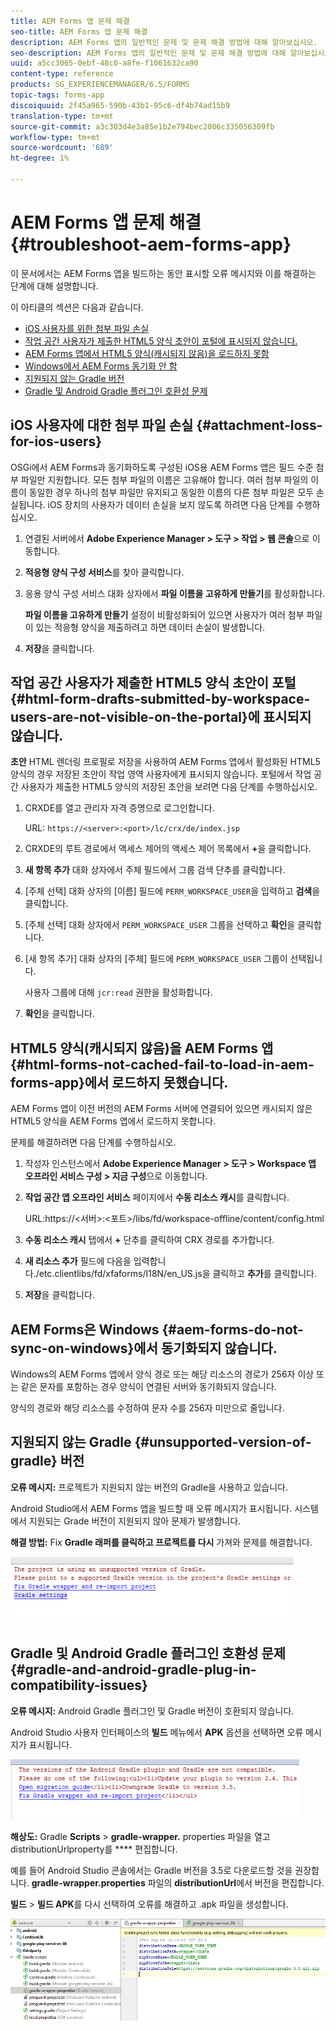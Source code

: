 ```yaml
---
title: AEM Forms 앱 문제 해결
seo-title: AEM Forms 앱 문제 해결
description: AEM Forms 앱의 일반적인 문제 및 문제 해결 방법에 대해 알아보십시오.
seo-description: AEM Forms 앱의 일반적인 문제 및 문제 해결 방법에 대해 알아보십시오.
uuid: a5cc3065-0ebf-48c0-a8fe-f1061632ca90
content-type: reference
products: SG_EXPERIENCEMANAGER/6.5/FORMS
topic-tags: forms-app
discoiquuid: 2f45a965-590b-43b1-95c6-df4b74ad15b9
translation-type: tm+mt
source-git-commit: a3c303d4e3a85e1b2e794bec2006c335056309fb
workflow-type: tm+mt
source-wordcount: '689'
ht-degree: 1%

---
```



# AEM Forms 앱 문제 해결 {#troubleshoot-aem-forms-app}

이 문서에서는 AEM Forms 앱을 빌드하는 동안 표시할 오류 메시지와 이를 해결하는 단계에 대해 설명합니다.

이 아티클의 섹션은 다음과 같습니다.

* [iOS 사용자를 위한 첨부 파일 손실](/help/forms/using/issues-aem-forms-app.md#attachment-loss-for-ios-users)
* [작업 공간 사용자가 제출한 HTML5 양식 초안이 포털에 표시되지 않습니다.](/help/forms/using/issues-aem-forms-app.md#html-form-drafts-submitted-by-workspace-users-are-not-visible-on-the-portal)
* [AEM Forms 앱에서 HTML5 양식(캐시되지 않음)을 로드하지 못함](/help/forms/using/issues-aem-forms-app.md#html-forms-not-cached-fail-to-load-in-aem-forms-app)
* [Windows에서 AEM Forms 동기화 안 함](/help/forms/using/issues-aem-forms-app.md#aem-forms-do-not-sync-on-windows)
* [지원되지 않는 Gradle 버전](/help/forms/using/issues-aem-forms-app.md#unsupported-version-of-gradle)
* [Gradle 및 Android Gradle 플러그인 호환성 문제](/help/forms/using/issues-aem-forms-app.md#gradle-and-android-gradle-plug-in-compatibility-issues)

## iOS 사용자에 대한 첨부 파일 손실 {#attachment-loss-for-ios-users}

OSGi에서 AEM Forms과 동기화하도록 구성된 iOS용 AEM Forms 앱은 필드 수준 첨부 파일만 지원합니다. 모든 첨부 파일의 이름은 고유해야 합니다. 여러 첨부 파일의 이름이 동일한 경우 하나의 첨부 파일만 유지되고 동일한 이름의 다른 첨부 파일은 모두 손실됩니다. iOS 장치의 사용자가 데이터 손실을 보지 않도록 하려면 다음 단계를 수행하십시오.

1. 연결된 서버에서 **Adobe Experience Manager > 도구 > 작업 > 웹 콘솔**&#x200B;으로 이동합니다.
1. **적응형 양식 구성 서비스**&#x200B;를 찾아 클릭합니다.
1. 응용 양식 구성 서비스 대화 상자에서 **파일 이름을 고유하게 만들기**&#x200B;를 활성화합니다.

   **파일 이름을 고유하게 만들기** 설정이 비활성화되어 있으면 사용자가 여러 첨부 파일이 있는 적응형 양식을 제출하려고 하면 데이터 손실이 발생합니다.

1. **저장**&#x200B;을 클릭합니다.

## 작업 공간 사용자가 제출한 HTML5 양식 초안이 포털 {#html-form-drafts-submitted-by-workspace-users-are-not-visible-on-the-portal}에 표시되지 않습니다.

**초안** HTML 렌더링 프로필로 저장을 사용하여 AEM Forms 앱에서 활성화된 HTML5 양식의 경우 저장된 초안이 작업 영역 사용자에게 표시되지 않습니다. 포털에서 작업 공간 사용자가 제출한 HTML5 양식의 저장된 초안을 보려면 다음 단계를 수행하십시오.

1. CRXDE를 열고 관리자 자격 증명으로 로그인합니다.

   URL: `https://<server>:<port>/lc/crx/de/index.jsp`

1. CRXDE의 루트 경로에서 액세스 제어의 액세스 제어 목록에서 **+**&#x200B;을 클릭합니다.
1. **새 항목 추가** 대화 상자에서 주체 필드에서 그룹 검색 단추를 클릭합니다.
1. [주체 선택] 대화 상자의 [이름] 필드에 `PERM_WORKSPACE_USER`을 입력하고 **검색**&#x200B;을 클릭합니다.
1. [주체 선택] 대화 상자에서 `PERM_WORKSPACE_USER` 그룹을 선택하고 **확인**&#x200B;을 클릭합니다.
1. [새 항목 추가] 대화 상자의 [주체] 필드에 `PERM_WORKSPACE_USER` 그룹이 선택됩니다.

   사용자 그룹에 대해 `jcr:read` 권한을 활성화합니다.

1. **확인**&#x200B;을 클릭합니다.

## HTML5 양식(캐시되지 않음)을 AEM Forms 앱 {#html-forms-not-cached-fail-to-load-in-aem-forms-app}에서 로드하지 못했습니다.

AEM Forms 앱이 이전 버전의 AEM Forms 서버에 연결되어 있으면 캐시되지 않은 HTML5 양식을 AEM Forms 앱에서 로드하지 못합니다.

문제를 해결하려면 다음 단계를 수행하십시오.

1. 작성자 인스턴스에서 **Adobe Experience Manager > 도구 > Workspace 앱 오프라인 서비스 구성 > 지금 구성**&#x200B;으로 이동합니다.
1. **작업 공간 앱 오프라인 서비스** 페이지에서 **수동 리소스 캐시**&#x200B;를 클릭합니다.

   URL:https://&lt;서버>:&lt;포트>/libs/fd/workspace-offline/content/config.html

1. **수동 리소스 캐시** 탭에서 **+** 단추를 클릭하여 CRX 경로를 추가합니다.
1. **새 리소스 추가** 필드에 다음을 입력합니다./etc.clientlibs/fd/xfaforms/I18N/en_US.js을 클릭하고 **추가**&#x200B;를 클릭합니다.
1. **저장**&#x200B;을 클릭합니다.

## AEM Forms은 Windows {#aem-forms-do-not-sync-on-windows}에서 동기화되지 않습니다.

Windows의 AEM Forms 앱에서 양식 경로 또는 해당 리소스의 경로가 256자 이상 또는 같은 문자를 포함하는 경우 양식이 연결된 서버와 동기화되지 않습니다.

양식의 경로와 해당 리소스를 수정하여 문자 수를 256자 미만으로 줄입니다.

## 지원되지 않는 Gradle {#unsupported-version-of-gradle} 버전

**오류 메시지:** 프로젝트가 지원되지 않는 버전의 Gradle을 사용하고 있습니다.

Android Studio에서 AEM Forms 앱을 빌드할 때 오류 메시지가 표시됩니다. 시스템에서 지원되는 Grade 버전이 지원되지 않아 문제가 발생합니다.

**해결 방법:** Fix  **Gradle 래퍼를 클릭하고 프로젝트를 다시** 가져와 문제를 해결합니다.

![gradle_unsupported_version](assets/gradle_unsupported_version.png)

## Gradle 및 Android Gradle 플러그인 호환성 문제 {#gradle-and-android-gradle-plug-in-compatibility-issues}

**오류 메시지:** Android Gradle 플러그인 및 Gradle 버전이 호환되지 않습니다.

Android Studio 사용자 인터페이스의 **빌드** 메뉴에서 **APK** 옵션을 선택하면 오류 메시지가 표시됩니다.

![gradile_plugin_compatibility](assets/gradle_plugin_compatibility.png)

**해상도:** Gradle  **Scripts** >  **gradle-wrapper.** properties 파일을 열고 distributionUrlproperty를  **** 편집합니다.

예를 들어 Android Studio 콘솔에서는 Gradle 버전을 3.5로 다운로드할 것을 권장합니다. **gradle-wrapper.properties** 파일의 **distributionUrl**&#x200B;에서 버전을 편집합니다.

**빌드** > **빌드 APK**&#x200B;를 다시 선택하여 오류를 해결하고 .apk 파일을 생성합니다.

![grade_wrapper_properties](assets/gradle_wrapper_properties.png)

